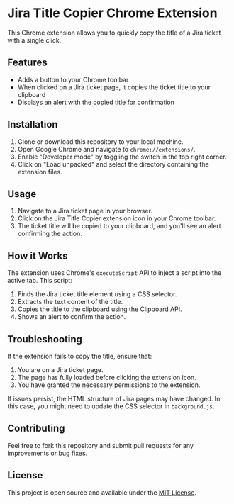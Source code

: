 # Jira Title Copier Chrome Extension

This Chrome extension allows you to quickly copy the title of a Jira ticket with a single click.

## Features

- Adds a button to your Chrome toolbar
- When clicked on a Jira ticket page, it copies the ticket title to your clipboard
- Displays an alert with the copied title for confirmation

## Installation

1. Clone or download this repository to your local machine.
2. Open Google Chrome and navigate to `chrome://extensions/`.
3. Enable "Developer mode" by toggling the switch in the top right corner.
4. Click on "Load unpacked" and select the directory containing the extension files.

## Usage

1. Navigate to a Jira ticket page in your browser.
2. Click on the Jira Title Copier extension icon in your Chrome toolbar.
3. The ticket title will be copied to your clipboard, and you'll see an alert confirming the action.

## How it Works

The extension uses Chrome's `executeScript` API to inject a script into the active tab. This script:

1. Finds the Jira ticket title element using a CSS selector.
2. Extracts the text content of the title.
3. Copies the title to the clipboard using the Clipboard API.
4. Shows an alert to confirm the action.

## Troubleshooting

If the extension fails to copy the title, ensure that:

1. You are on a Jira ticket page.
2. The page has fully loaded before clicking the extension icon.
3. You have granted the necessary permissions to the extension.

If issues persist, the HTML structure of Jira pages may have changed. In this case, you might need to update the CSS selector in `background.js`.

## Contributing

Feel free to fork this repository and submit pull requests for any improvements or bug fixes.

## License

This project is open source and available under the [MIT License](https://opensource.org/licenses/MIT).
